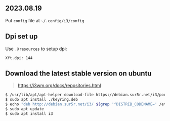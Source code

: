 ## 2023.08.19

Put `config` file at `~/.config/i3/config`

## Dpi set up

Use `.Xresources` to setup dpi:

```
Xft.dpi: 144
```

## Download the latest stable version on ubuntu

> https://i3wm.org/docs/repositories.html

```bash
$ /usr/lib/apt/apt-helper download-file https://debian.sur5r.net/i3/pool/main/s/sur5r-keyring/sur5r-keyring_2023.02.18_all.deb keyring.deb SHA256:a511ac5f10cd811f8a4ca44d665f2fa1add7a9f09bef238cdfad8461f5239cc4
$ sudo apt install ./keyring.deb
$ echo "deb http://debian.sur5r.net/i3/ $(grep '^DISTRIB_CODENAME=' /etc/lsb-release | cut -f2 -d=) universe" | sudo tee /etc/apt/sources.list.d/sur5r-i3.list
$ sudo apt update
$ sudo apt install i3
```